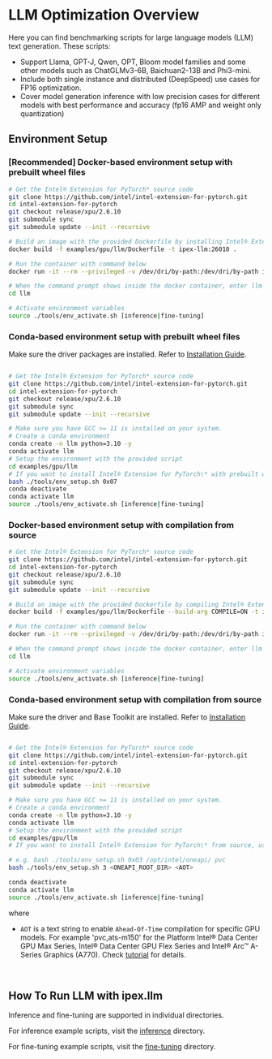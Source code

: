 # LLM Optimization Overview

Here you can find benchmarking scripts for large language models (LLM) text generation. These scripts:

- Support Llama, GPT-J, Qwen, OPT, Bloom model families and some other models such as ChatGLMv3-6B, Baichuan2-13B and Phi3-mini. 
- Include both single instance and distributed (DeepSpeed) use cases for FP16 optimization.
- Cover model generation inference with low precision cases for different models with best performance and accuracy (fp16 AMP and weight only quantization)

## Environment Setup

### [Recommended] Docker-based environment setup with prebuilt wheel files

```bash
# Get the Intel® Extension for PyTorch* source code
git clone https://github.com/intel/intel-extension-for-pytorch.git
cd intel-extension-for-pytorch
git checkout release/xpu/2.6.10
git submodule sync
git submodule update --init --recursive

# Build an image with the provided Dockerfile by installing Intel® Extension for PyTorch* with prebuilt wheels
docker build -f examples/gpu/llm/Dockerfile -t ipex-llm:26010 .

# Run the container with command below
docker run -it --rm --privileged -v /dev/dri/by-path:/dev/dri/by-path ipex-llm:26010 bash

# When the command prompt shows inside the docker container, enter llm examples directory
cd llm

# Activate environment variables
source ./tools/env_activate.sh [inference|fine-tuning]
```

### Conda-based environment setup with prebuilt wheel files

Make sure the driver packages are installed. Refer to [Installation Guide](https://intel.github.io/intel-extension-for-pytorch/#installation?platform=gpu&version=v2.6.10%2Bxpu&os=linux%2Fwsl2&package=pip).

```bash

# Get the Intel® Extension for PyTorch* source code
git clone https://github.com/intel/intel-extension-for-pytorch.git
cd intel-extension-for-pytorch
git checkout release/xpu/2.6.10
git submodule sync
git submodule update --init --recursive

# Make sure you have GCC >= 11 is installed on your system.
# Create a conda environment
conda create -n llm python=3.10 -y
conda activate llm
# Setup the environment with the provided script
cd examples/gpu/llm
# If you want to install Intel® Extension for PyTorch\* with prebuilt wheels, use the commands below:
bash ./tools/env_setup.sh 0x07
conda deactivate
conda activate llm
source ./tools/env_activate.sh [inference|fine-tuning]
```

### Docker-based environment setup with compilation from source

```bash
# Get the Intel® Extension for PyTorch* source code
git clone https://github.com/intel/intel-extension-for-pytorch.git
cd intel-extension-for-pytorch
git checkout release/xpu/2.6.10
git submodule sync
git submodule update --init --recursive

# Build an image with the provided Dockerfile by compiling Intel® Extension for PyTorch* from source
docker build -f examples/gpu/llm/Dockerfile --build-arg COMPILE=ON -t ipex-llm:26010 .

# Run the container with command below
docker run -it --rm --privileged -v /dev/dri/by-path:/dev/dri/by-path ipex-llm:26010 bash

# When the command prompt shows inside the docker container, enter llm examples directory
cd llm

# Activate environment variables
source ./tools/env_activate.sh [inference|fine-tuning]
```

### Conda-based environment setup with compilation from source

Make sure the driver and Base Toolkit are installed. Refer to [Installation Guide](https://intel.github.io/intel-extension-for-pytorch/#installation?platform=gpu&version=v2.6.10%2Bxpu&os=linux%2Fwsl2&package=source).

```bash

# Get the Intel® Extension for PyTorch* source code
git clone https://github.com/intel/intel-extension-for-pytorch.git
cd intel-extension-for-pytorch
git checkout release/xpu/2.6.10
git submodule sync
git submodule update --init --recursive

# Make sure you have GCC >= 11 is installed on your system.
# Create a conda environment
conda create -n llm python=3.10 -y
conda activate llm
# Setup the environment with the provided script
cd examples/gpu/llm
# If you want to install Intel® Extension for PyTorch\* from source, use the commands below:

# e.g. bash ./tools/env_setup.sh 0x03 /opt/intel/oneapi/ pvc
bash ./tools/env_setup.sh 3 <ONEAPI_ROOT_DIR> <AOT>

conda deactivate
conda activate llm
source ./tools/env_activate.sh [inference|fine-tuning]
```

where <br />
- `AOT` is a text string to enable `Ahead-Of-Time` compilation for specific GPU models. For example 'pvc,ats-m150' for the Platform Intel® Data Center GPU Max Series, Intel® Data Center GPU Flex Series and Intel® Arc™ A-Series Graphics (A770). Check [tutorial](../../../docs/tutorials/technical_details/AOT.md) for details.<br />


<br />
 
## How To Run LLM with ipex.llm

Inference and fine-tuning are supported in individual directories.

For inference example scripts, visit the [inference](./inference/) directory.

For fine-tuning example scripts, visit the [fine-tuning](./fine-tuning/) directory.
